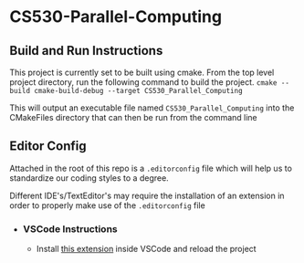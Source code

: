 # CS530-Parallel-Computing

## Build and Run Instructions

This project is currently set to be built using cmake.
From the top level project directory, run the following command to build the project.
`cmake --build cmake-build-debug --target CS530_Parallel_Computing`

This will output an executable file named `CS530_Parallel_Computing` into the CMakeFiles directory that can then be run from the command line


## Editor Config
Attached in the root of this repo is a `.editorconfig` file which will help us to standardize our coding styles to a degree.

Different IDE's/TextEditor's may require the installation of an extension in order to properly make use of the `.editorconfig` file

- ### VSCode Instructions
    - Install [this extension](https://marketplace.visualstudio.com/items?itemName=EditorConfig.EditorConfig) inside VSCode and reload the project
